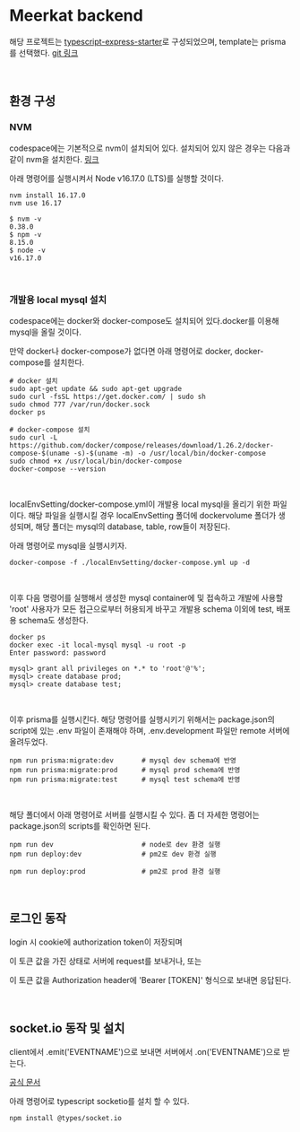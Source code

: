 # Meerkat backend
해당 프로젝트는 [typescript-express-starter](https://www.npmjs.com/package/typescript-express-starter)로 구성되었으며, template는 prisma를 선택했다. [git 링크](https://github.com/ljlm0402/typescript-express-starter)

<br>

## 환경 구성
### NVM
codespace에는 기본적으로 nvm이 설치되어 있다. 설치되어 있지 않은 경우는 다음과 같이 nvm을 설치한다. [링크](https://hyelie.tistory.com/entry/Install-NVM-typescript-express-starter-on-Ubuntu)

아래 명령어를 실행시켜서 Node v16.17.0 (LTS)를 실행할 것이다.
```
nvm install 16.17.0
nvm use 16.17

$ nvm -v
0.38.0
$ npm -v
8.15.0
$ node -v
v16.17.0
```
<br>

### 개발용 local mysql 설치
codespace에는 docker와 docker-compose도 설치되어 있다.docker를 이용해 mysql을 올릴 것이다.

만약 docker나 docker-compose가 없다면 아래 명령어로 docker, docker-compose를 설치한다.

```
# docker 설치
sudo apt-get update && sudo apt-get upgrade
sudo curl -fsSL https://get.docker.com/ | sudo sh
sudo chmod 777 /var/run/docker.sock
docker ps

# docker-compose 설치
sudo curl -L https://github.com/docker/compose/releases/download/1.26.2/docker-compose-$(uname -s)-$(uname -m) -o /usr/local/bin/docker-compose
sudo chmod +x /usr/local/bin/docker-compose
docker-compose --version 
```
<br>

localEnvSetting/docker-compose.yml이 개발용 local mysql을 올리기 위한 파일이다. 해당 파일을 실행시킬 경우 localEnvSetting 폴더에 dockervolume 폴더가 생성되며, 해당 폴더는 mysql의 database, table, row들이 저장된다.

아래 명령어로 mysql을 실행시키자.

```
docker-compose -f ./localEnvSetting/docker-compose.yml up -d
```
<br>

이후 다음 명령어를 실행해서 생성한 mysql container에 및 접속하고 개발에 사용할 'root' 사용자가 모든 접근으로부터 허용되게 바꾸고 개발용 schema 이외에 test, 배포용 schema도 생성한다.

```
docker ps
docker exec -it local-mysql mysql -u root -p
Enter password: password

mysql> grant all privileges on *.* to 'root'@'%';
mysql> create database prod;
mysql> create database test;
```
<br>

이후 prisma를 실행시킨다. 해당 명령어를 실행시키기 위해서는 package.json의 script에 있는 .env 파일이 존재해야 하며, .env.development 파일만 remote 서버에 올려두었다.
```
npm run prisma:migrate:dev       # mysql dev schema에 반영
npm run prisma:migrate:prod      # mysql prod schema에 반영
npm run prisma:migrate:test      # mysql test schema에 반영
```
<br>

해당 폴더에서 아래 명령어로 서버를 실행시킬 수 있다. 좀 더 자세한 명령어는 package.json의 scripts를 확인하면 된다.
```
npm run dev                      # node로 dev 환경 실행
npm run deploy:dev               # pm2로 dev 환경 실행

npm run deploy:prod              # pm2로 prod 환경 실행
```
<br>

## 로그인 동작
login 시 cookie에 authorization token이 저장되며 

이 토큰 값을 가진 상태로 서버에 request를 보내거나, 또는

이 토큰 값을 Authorization header에 'Bearer [TOKEN]' 형식으로 보내면 응답된다.

<br>

## socket.io 동작 및 설치
client에서 .emit('EVENTNAME')으로 보내면 서버에서 .on('EVENTNAME')으로 받는다.

[공식 문서](https://socket.io/docs/v3/server-initialization/)

아래 명령어로 typescript socketio를 설치 할 수 있다.
```
npm install @types/socket.io
```
<br>